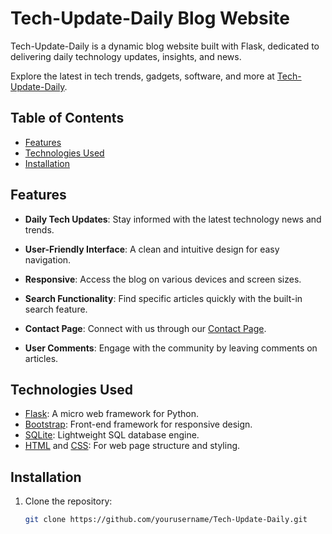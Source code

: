 # Tech-Update-Daily Blog Website



Tech-Update-Daily is a dynamic blog website built with Flask, dedicated to delivering daily technology updates, insights, and news.

Explore the latest in tech trends, gadgets, software, and more at [Tech-Update-Daily](https://tech-update-daily.onrender.com/).

## Table of Contents

- [Features](#features)
- [Technologies Used](#technologies-used)
- [Installation](#installation)

## Features

- **Daily Tech Updates**: Stay informed with the latest technology news and trends.

- **User-Friendly Interface**: A clean and intuitive design for easy navigation.

- **Responsive**: Access the blog on various devices and screen sizes.

- **Search Functionality**: Find specific articles quickly with the built-in search feature.

- **Contact Page**: Connect with us through our [Contact Page](https://tech-update-daily.onrender.com/contact).

- **User Comments**: Engage with the community by leaving comments on articles.

## Technologies Used

- [Flask](https://flask.palletsprojects.com/): A micro web framework for Python.
- [Bootstrap](https://getbootstrap.com/): Front-end framework for responsive design.
- [SQLite](https://www.sqlite.org/): Lightweight SQL database engine.
- [HTML](https://developer.mozilla.org/en-US/docs/Web/HTML) and [CSS](https://developer.mozilla.org/en-US/docs/Web/CSS): For web page structure and styling.

## Installation

1. Clone the repository:

   ```bash
   git clone https://github.com/yourusername/Tech-Update-Daily.git
